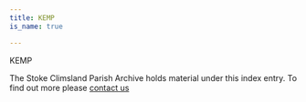 ```yaml
---
title: KEMP
is_name: true

---
```


KEMP


The Stoke Climsland Parish Archive holds material under this index entry. To find out more please [contact us](/contact/)
